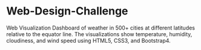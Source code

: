 # Web-Design-Challenge

Web Visualization Dashboard of weather in 500+ cities at different latitudes relative to the equator line. The visualizations show temperature, humidity, cloudiness, and wind speed using HTML5, CSS3, and Bootstrap4.